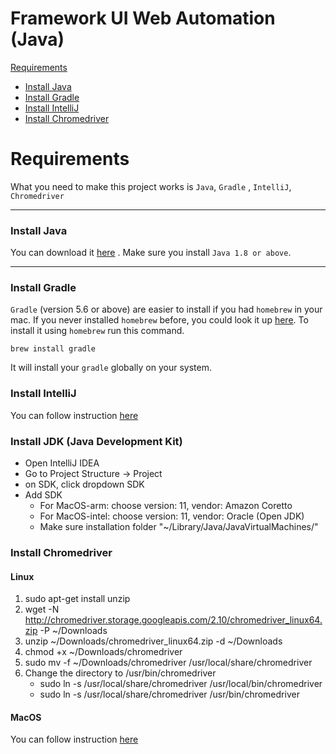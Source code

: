 # Framework UI Web Automation (Java)

[Requirements](#Requirements)
- [Install Java](#java)
- [Install Gradle](#gradle)
- [Install IntelliJ](#intelliJ)
- [Install Chromedriver](#chromedriver)


<a name="Requirements"></a>
# Requirements

What you need to make this project works is `Java`, `Gradle` , `IntelliJ`, `Chromedriver`

---
<a name="java"></a>
### Install Java

You can download it [here](https://www.oracle.com/java/technologies/javase/javase-jdk8-downloads.html) . Make sure you install `Java 1.8 or above`.

---

<a name="gradle"></a>
### Install Gradle

`Gradle` (version 5.6 or above) are easier to install if you had `homebrew` in your mac. If you never installed `homebrew` before, you could look it up [here](https://brew.sh/). To install it using `homebrew` run this command.

```
brew install gradle
```

It will install your `gradle` globally on your system.

<a name="intelliJ"></a>
### Install IntelliJ


You can follow instruction [here](https://www.jetbrains.com/help/idea/installation-guide.html)

### Install JDK (Java Development Kit)
- Open IntelliJ IDEA
- Go to Project Structure -> Project
- on SDK, click dropdown SDK
- Add SDK
   - For MacOS-arm: choose version: 11, vendor: Amazon Coretto
   - For MacOS-intel: choose version: 11, vendor: Oracle (Open JDK)
   - Make sure installation folder "~/Library/Java/JavaVirtualMachines/"

<a name="chromedriver"></a>
### Install Chromedriver

#### Linux
1. sudo apt-get install unzip
2. wget -N http://chromedriver.storage.googleapis.com/2.10/chromedriver_linux64.zip -P ~/Downloads
3. unzip ~/Downloads/chromedriver_linux64.zip -d ~/Downloads
4. chmod +x ~/Downloads/chromedriver
5. sudo mv -f ~/Downloads/chromedriver /usr/local/share/chromedriver
6. Change the directory to /usr/bin/chromedriver
   - sudo ln -s /usr/local/share/chromedriver /usr/local/bin/chromedriver
   - sudo ln -s /usr/local/share/chromedriver /usr/bin/chromedriver

#### MacOS
You can follow instruction [here](https://www.kenst.com/installing-chromedriver-on-mac-osx/#:~:text=The%20easiest%20way%20to%20install,seeing%20it%20returns%20a%20version.)
